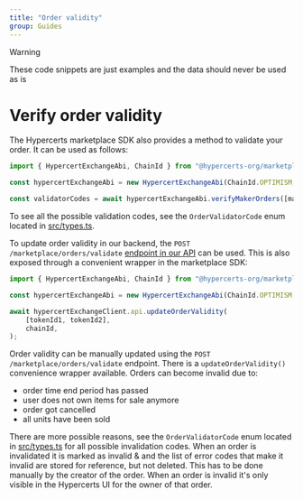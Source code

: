 ```yaml
---
title: "Order validity"
group: Guides
---
```


> [!WARNING]
>
> These code snippets are just examples and the data should never be used as is

# Verify order validity

The Hypercerts marketplace SDK also provides a method to validate your order. It can be used as follows:

```ts
import { HypercertExchangeAbi, ChainId } from "@hypercerts-org/marketplace-sdk";

const hypercertExchangeAbi = new HypercertExchangeAbi(ChainId.OPTIMISM, provider, signer);

const validatorCodes = await hypercertExchangeAbi.verifyMakerOrders([makerOrder], [signature]);
```

To see all the possible validation codes, see the `OrderValidatorCode` enum located in [src/types.ts](../src/types.ts#L217).

To update order validity in our backend, the `POST /marketplace/orders/validate` [endpoint in our API](https://api.hypercerts.org/spec/#/Marketplace/ValidateOrder) can be used. This is also exposed through a convenient wrapper in the marketplace SDK:

```ts
import { HypercertExchangeAbi, ChainId } from "@hypercerts-org/marketplace-sdk";

const hypercertExchangeAbi = new HypercertExchangeAbi(ChainId.OPTIMISM, provider, signer);

await hypercertExchangeClient.api.updateOrderValidity(
    [tokenId1, tokenId2],
    chainId,
);
```

Order validity can be manually updated using the `POST /marketplace/orders/validate` endpoint. There is a `updateOrderValidity()` convenience wrapper available. Orders can become invalid due to:
- order time end period has passed
- user does not own items for sale anymore
- order got cancelled
- all units have been sold

There are more possible reasons, see the `OrderValidatorCode` enum located in [src/types.ts](../src/types.ts#L266) for all possible invalidation codes. When an order is invalidated it is marked as invalid & and the list of error codes that make it invalid are stored for reference, but not deleted. This has to be done manually by the creator of the order. When an order is invalid it's only visible in the Hypercerts UI for the owner of that order.
